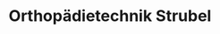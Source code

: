 ---
title: "Orthopädietechnik Strubel"
url: /monsheim/orthopaedietechnik-strubel/
shop: Sanitätshaus
---